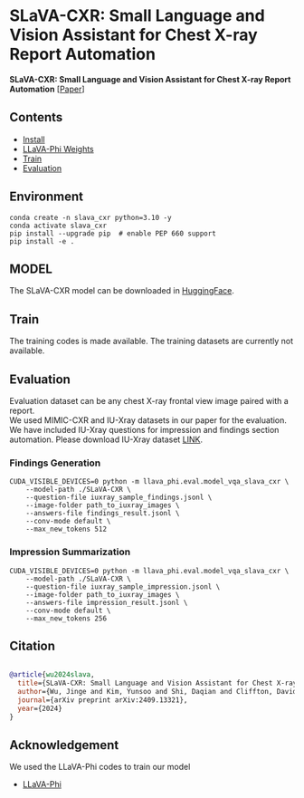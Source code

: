 # SLaVA-CXR: Small Language and Vision Assistant for Chest X-ray Report Automation

**SLaVA-CXR: Small Language and Vision Assistant for Chest X-ray Report Automation** [[Paper](https://arxiv.org/abs/2409.13321)] <br>

## Contents
- [Install](#install)
- [LLaVA-Phi Weights](#llava-weights)
- [Train](#train)
- [Evaluation](#evaluation)

## Environment

```Shell
conda create -n slava_cxr python=3.10 -y
conda activate slava_cxr
pip install --upgrade pip  # enable PEP 660 support
pip install -e .
```

## MODEL
The SLaVA-CXR model can be downloaded in [HuggingFace](https://drive.google.com/file/d/1c0BXEuDy8Cmm2jfN0YYGkQxFZd2ZIoLg/view). 

## Train
The training codes is made available. The training datasets are currently not available.

## Evaluation
Evaluation dataset can be any chest X-ray frontal view image paired with a report.  
We used MIMIC-CXR and IU-Xray datasets in our paper for the evaluation.
We have included IU-Xray questions for impression and findings section automation.
Please download IU-Xray dataset [LINK](https://drive.google.com/file/d/1c0BXEuDy8Cmm2jfN0YYGkQxFZd2ZIoLg/view). 

### Findings Generation
```Shell
CUDA_VISIBLE_DEVICES=0 python -m llava_phi.eval.model_vqa_slava_cxr \
    --model-path ./SLaVA-CXR \
    --question-file iuxray_sample_findings.jsonl \
    --image-folder path_to_iuxray_images \
    --answers-file findings_result.jsonl \
    --conv-mode default \
    --max_new_tokens 512
```
### Impression Summarization
```Shell
CUDA_VISIBLE_DEVICES=0 python -m llava_phi.eval.model_vqa_slava_cxr \
    --model-path ./SLaVA-CXR \
    --question-file iuxray_sample_impression.jsonl \
    --image-folder path_to_iuxray_images \
    --answers-file impression_result.jsonl \
    --conv-mode default \
    --max_new_tokens 256
```
## Citation
```bibtex

@article{wu2024slava,
  title={SLaVA-CXR: Small Language and Vision Assistant for Chest X-ray Report Automation},
  author={Wu, Jinge and Kim, Yunsoo and Shi, Daqian and Cliffton, David and Liu, Fenglin and Wu, Honghan},
  journal={arXiv preprint arXiv:2409.13321},
  year={2024}
}
```

## Acknowledgement
We used the LLaVA-Phi codes to train our model
- [LLaVA-Phi](https://github.com/zhuyiche/llava-phi)
